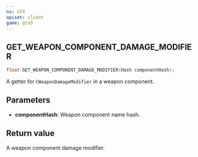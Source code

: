 ```yaml
---
ns: CFX
apiset: client
game: gta5
---
```

## GET_WEAPON_COMPONENT_DAMAGE_MODIFIER

```c
float GET_WEAPON_COMPONENT_DAMAGE_MODIFIER(Hash componentHash);
```

A getter for `CWeaponDamageModifier` in a weapon component.

## Parameters
* **componentHash**: Weapon component name hash.

## Return value
A weapon component damage modifier.
